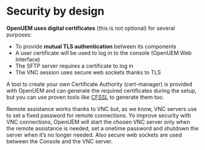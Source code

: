 # Security by design

**OpenUEM uses digital certificates** (this is not optional) for several purposes:

- To provide **mutual TLS authentication** between its components
- A user certificate will be used to log in to the console (OpenUEM Web Interface)
- The SFTP server requires a certificate to log in
- The VNC session uses secure web sockets thanks to TLS

A tool to create your own Certificate Authority (cert-manager) is provided with OpenUEM and can generate the required certificates during the setup, but you can use proven tools like [CFSSL](https://github.com/cloudflare/cfssl) to generate them too.

Remote assistance works thanks to VNC but, as we know, VNC servers use to set a fixed password for remote connections. Yo improve security with VNC connections, OpenUEM will start the chosen VNC server only when the remote assistance is needed, set a onetime password and shutdown the server when it’s no longer needed. Also secure web sockets are used between the Console and the VNC server.
